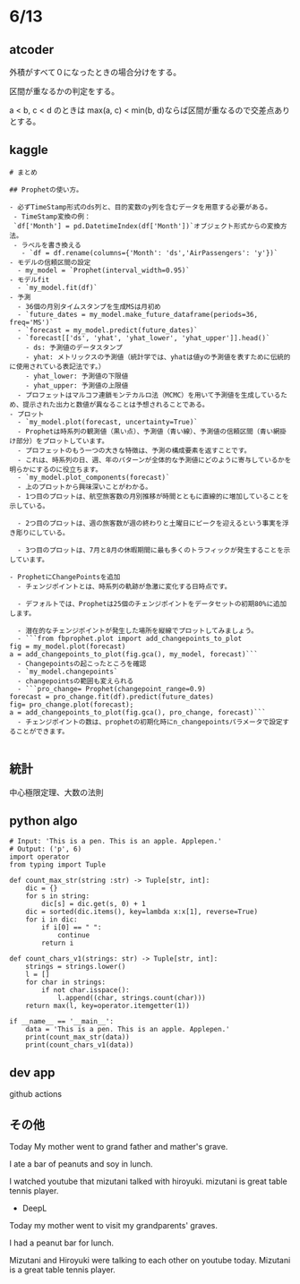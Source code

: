 # 6/13

## atcoder

外積がすべて０になったときの場合分けをする。

区間が重なるかの判定をする。

a < b, c < d のときは max(a, c) < min(b, d)ならば区間が重なるので交差点ありとする。

## kaggle

```
# まとめ

## Prophetの使い方。

- 必ずTimeStamp形式のds列と、目的変数のy列を含むデータを用意する必要がある。
 - TimeStamp変換の例：
 `df['Month'] = pd.DatetimeIndex(df['Month'])`オブジェクト形式からの変換方法。
 - ラベルを書き換える
   - `df = df.rename(columns={'Month': 'ds','AirPassengers': 'y'})`
- モデルの信頼区間の設定
  - my_model = `Prophet(interval_width=0.95)`
- モデルfit
  - `my_model.fit(df)`
- 予測
  - 36個の月別タイムスタンプを生成MSは月初め
  - `future_dates = my_model.make_future_dataframe(periods=36, freq='MS')`
  - `forecast = my_model.predict(future_dates)`
  - `forecast[['ds', 'yhat', 'yhat_lower', 'yhat_upper']].head()`
    - ds: 予測値のデータスタンプ
    - yhat: メトリックスの予測値（統計学では、yhatは値yの予測値を表すために伝統的に使用されている表記法です。）
    - yhat_lower: 予測値の下限値
    - yhat_upper: 予測値の上限値
  - プロフェットはマルコフ連鎖モンテカルロ法（MCMC）を用いて予測値を生成しているため、提示された出力と数値が異なることは予想されることである。
- プロット
  - `my_model.plot(forecast, uncertainty=True)`
  - Prophetは時系列の観測値（黒い点）、予測値（青い線）、予測値の信頼区間（青い網掛け部分）をプロットしています。
  - プロフェットのもう一つの大きな特徴は、予測の構成要素を返すことです。
  - これは、時系列の日、週、年のパターンが全体的な予測値にどのように寄与しているかを明らかにするのに役立ちます。
  - `my_model.plot_components(forecast)`
  - 上のプロットから興味深いことがわかる。
  - 1つ目のプロットは、航空旅客数の月別推移が時間とともに直線的に増加していることを示している。

  - 2つ目のプロットは、週の旅客数が週の終わりと土曜日にピークを迎えるという事実を浮き彫りにしている。

  - 3つ目のプロットは、7月と8月の休暇期間に最も多くのトラフィックが発生することを示しています。
  
- ProphetにChangePointsを追加
  - チェンジポイントとは、時系列の軌跡が急激に変化する日時点です。

  - デフォルトでは、Prophetは25個のチェンジポイントをデータセットの初期80%に追加します。

  - 潜在的なチェンジポイントが発生した場所を縦線でプロットしてみましょう。
  - ```from fbprophet.plot import add_changepoints_to_plot
fig = my_model.plot(forecast)
a = add_changepoints_to_plot(fig.gca(), my_model, forecast)```
  - Changepointsの起こったところを確認
  - `my_model.changepoints`
  - changepointsの範囲も変えられる
  - ```pro_change= Prophet(changepoint_range=0.9)
forecast = pro_change.fit(df).predict(future_dates)
fig= pro_change.plot(forecast);
a = add_changepoints_to_plot(fig.gca(), pro_change, forecast)```
  - チェンジポイントの数は、prophetの初期化時にn_changepointsパラメータで設定することができます。
  
```

## 統計

中心極限定理、大数の法則

## python algo

```
# Input: 'This is a pen. This is an apple. Applepen.'
# Output: ('p', 6)
import operator
from typing import Tuple

def count_max_str(string :str) -> Tuple[str, int]:
    dic = {}
    for s in string:
        dic[s] = dic.get(s, 0) + 1
    dic = sorted(dic.items(), key=lambda x:x[1], reverse=True)
    for i in dic:
        if i[0] == " ":
            continue
        return i

def count_chars_v1(strings: str) -> Tuple[str, int]:
    strings = strings.lower()
    l = []
    for char in strings:
        if not char.isspace():
            l.append((char, strings.count(char)))
    return max(l, key=operator.itemgetter(1))

if __name__ == '__main__':
    data = 'This is a pen. This is an apple. Applepen.'
    print(count_max_str(data))
    print(count_chars_v1(data))

```

## dev app
github actions

## その他
Today My mother went to grand father and mather's grave.

I ate a bar of peanuts and soy in lunch.

I watched youtube that mizutani talked with hiroyuki. mizutani is great table tennis player.

- DeepL

Today my mother went to visit my grandparents' graves.

I had a peanut bar for lunch.

Mizutani and Hiroyuki were talking to each other on youtube today. Mizutani is a great table tennis player.
